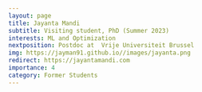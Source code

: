 ```yaml
---
layout: page
title: Jayanta Mandi
subtitle: Visiting student, PhD (Summer 2023)
interests: ML and Optimization
nextposition: Postdoc at  Vrije Universiteit Brussel
img: https://jayman91.github.io//images/jayanta.png
redirect: https://jayantamandi.com
importance: 4
category: Former Students
---
```

